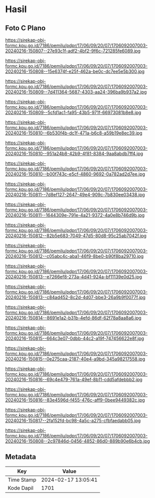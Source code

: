 # Hasil

## Foto C Plano

https://sirekap-obj-formc.kpu.go.id/7186/pemilu/pdpr/17/06/09/20/07/1706092007003-20240216-150807--27e93c1f-adf2-4bf2-9f6c-721285fe6089.jpg

https://sirekap-obj-formc.kpu.go.id/7186/pemilu/pdpr/17/06/09/20/07/1706092007003-20240216-150808--15e6374f-e25f-462a-be0c-dc7ee5e5b300.jpg

https://sirekap-obj-formc.kpu.go.id/7186/pemilu/pdpr/17/06/09/20/07/1706092007003-20240216-150809--7d411364-5687-4303-aa24-396ba9b937a2.jpg

https://sirekap-obj-formc.kpu.go.id/7186/pemilu/pdpr/17/06/09/20/07/1706092007003-20240216-150809--5cfd1ac1-fa95-43b5-971f-66973081b8e8.jpg

https://sirekap-obj-formc.kpu.go.id/7186/pemilu/pdpr/17/06/09/20/07/1706092007003-20240216-150810--6b530f4b-dc1f-471a-b6c8-a59b19e8ec39.jpg

https://sirekap-obj-formc.kpu.go.id/7186/pemilu/pdpr/17/06/09/20/07/1706092007003-20240216-150810--951a24b8-42b9-4f81-8384-9aa8abdb7ff4.jpg

https://sirekap-obj-formc.kpu.go.id/7186/pemilu/pdpr/17/06/09/20/07/1706092007003-20240216-150810--b00f743c-e5cf-4860-9692-0a782ad2d7ee.jpg

https://sirekap-obj-formc.kpu.go.id/7186/pemilu/pdpr/17/06/09/20/07/1706092007003-20240216-150811--7d8ef127-2647-49e4-909c-7b830ee03438.jpg

https://sirekap-obj-formc.kpu.go.id/7186/pemilu/pdpr/17/06/09/20/07/1706092007003-20240216-150811--1644309e-791e-4a21-9372-4a0e8b746d9b.jpg

https://sirekap-obj-formc.kpu.go.id/7186/pemilu/pdpr/17/06/09/20/07/1706092007003-20240216-150812--82b5e683-7049-47d5-80d8-95c25ab7042f.jpg

https://sirekap-obj-formc.kpu.go.id/7186/pemilu/pdpr/17/06/09/20/07/1706092007003-20240216-150812--c05abc4c-aba1-46f9-8be0-b90f8ba29710.jpg

https://sirekap-obj-formc.kpu.go.id/7186/pemilu/pdpr/17/06/09/20/07/1706092007003-20240216-150813--e7266ef8-273a-4d41-924a-bf11139e0d25.jpg

https://sirekap-obj-formc.kpu.go.id/7186/pemilu/pdpr/17/06/09/20/07/1706092007003-20240216-150813--c84ad452-8c2d-4d07-bbe3-26a9b9f0077f.jpg

https://sirekap-obj-formc.kpu.go.id/7186/pemilu/pdpr/17/06/09/20/07/1706092007003-20240216-150814--8691e1a2-b31b-4efd-86df-62f78a8aa8a6.jpg

https://sirekap-obj-formc.kpu.go.id/7186/pemilu/pdpr/17/06/09/20/07/1706092007003-20240216-150815--664c3e07-0dbb-44c2-a19f-747456622e8f.jpg

https://sirekap-obj-formc.kpu.go.id/7186/pemilu/pdpr/17/06/09/20/07/1706092007003-20240216-150815--0e275caa-2187-40e4-a9bd-345a98217558.jpg

https://sirekap-obj-formc.kpu.go.id/7186/pemilu/pdpr/17/06/09/20/07/1706092007003-20240216-150816--69c4e479-761a-49ef-8b11-cdd5afdebbb2.jpg

https://sirekap-obj-formc.kpu.go.id/7186/pemilu/pdpr/17/06/09/20/07/1706092007003-20240216-150816--83e4596d-f455-476c-aff9-0bee9449382c.jpg

https://sirekap-obj-formc.kpu.go.id/7186/pemilu/pdpr/17/06/09/20/07/1706092007003-20240216-150817--2fa152fd-bc98-4a5c-a275-cfbfaedabb05.jpg

https://sirekap-obj-formc.kpu.go.id/7186/pemilu/pdpr/17/06/09/20/07/1706092007003-20240216-150808--2c97846d-0456-4852-86d0-889b90e6b4cb.jpg


## Metadata

| Key        | Value               |
| ---------- | ------------------- |
| Time Stamp | 2024-02-17 13:05:41 |
| Kode Dapil | 1701                |



